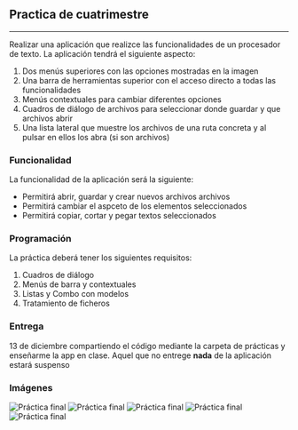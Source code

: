 ## Practica de cuatrimestre
****

Realizar una aplicación que realizce las funcionalidades de un procesador de texto. La aplicación tendrá el siguiente aspecto:

1. Dos menús superiores con las opciones mostradas en la imagen
2. Una barra de herramientas superior con el acceso directo a todas las funcionalidades
3. Menús contextuales para cambiar diferentes opciones
4. Cuadros de diálogo de archivos para seleccionar donde guardar y que archivos abrir
5. Una lista lateral que muestre los archivos de una ruta concreta y al pulsar en ellos los abra (si son archivos)

### Funcionalidad

La funcionalidad de la aplicación será la siguiente:

- Permitirá abrir, guardar y crear nuevos archivos archivos 
- Permitirá cambiar el aspceto de los elementos seleccionados
- Permitirá copiar, cortar y pegar textos seleccionados

### Programación

La práctica deberá tener los siguientes requisitos:

1. Cuadros de diálogo
2. Menús de barra y contextuales
3. Listas y Combo con modelos
4. Tratamiento de ficheros

### Entrega

13 de diciembre compartiendo el código mediante la carpeta de prácticas y enseñarme la app en clase. Aquel que no entrege **nada** de la aplicación estará suspenso

### Imágenes

![Práctica final](https://github.com/DevelopSys/clasedi/blob/master/practicas/texto1.png "Práctica final") ![Práctica final](https://github.com/DevelopSys/clasedi/blob/master/practicas/texto2.png "Práctica final") ![Práctica final](https://github.com/DevelopSys/clasedi/blob/master/practicas/texto3.png "Práctica final") ![Práctica final](https://github.com/DevelopSys/clasedi/blob/master/practicas/texto4.png "Práctica final") ![Práctica final](https://github.com/DevelopSys/clasedi/blob/master/practicas/texto5.png "Práctica final") 
